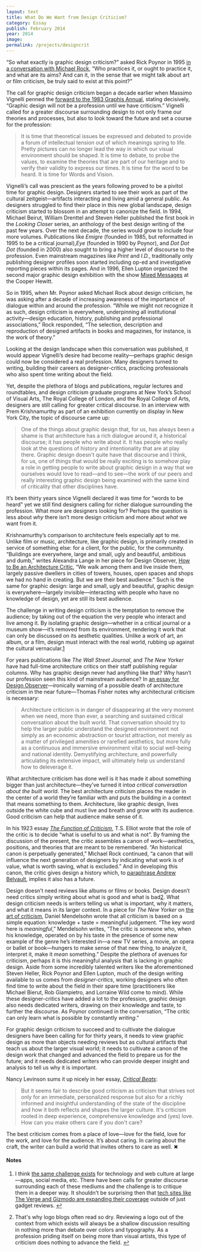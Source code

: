```yaml
---
layout: text
title: What Do We Want from Design Criticism?
category: Essay
publish: February 2014
year: 2014
image: 
permalink: /projects/designcrit
---
```


<p>“So what exactly is graphic design criticism?” asked Rick Poynor in 1995 <a href="http://2x4.org/ideas/7/what-is-this-thing-called-graphic-design-criticism/">in a conversation with Michael Rock</a>, “Who practices it, or ought to practice it, and what are its aims? And can it, in the sense that we might talk about art or film criticism, be truly said to exist at this point?”</p>
<p>The call for graphic design criticism began a decade earlier when Massimo Vignelli penned the <a href="http://dcrit.sva.edu/view/readingroom/1983-call-for-criticism/">forward to the 1983 Graphis Annual</a>, stating decisively, “Graphic design will not be a profession until we have criticism.” Vignelli called for a greater discourse surrounding design to not only frame our theories and processes, but also to look toward the future and set a course for the profession:</p>
<blockquote>
<p>It is time that theoretical issues be expressed and debated to provide a forum of intellectual tension out of which meanings spring to life. Pretty pictures can no longer lead the way in which our visual environment should be shaped. It is time to debate, to probe the values, to examine the theories that are part of our heritage and to verify their validity to express our times. It is time for the word to be heard. It is time for Words and Vision.</p>
</blockquote>
<p>Vignelli’s call was prescient as the years following proved to be a pivitol time for graphic design. Designers started to see their work as part of the cultural zeitgeist—artifacts interacting and living amid a general public. As designers struggled to find their place in this new global landscape, design criticism started to blossom in an attempt to canonize the field. In 1994, Michael Beirut, William Drenttel and Steven Heller published the first book in the <em>Looking Closer</em> series, an anthology of the best design writing of the past few years. Over the next decade, the series would grow to include four more volumes. Publications like <em>Emigre</em> (founded in 1985, but reformatted in 1995 to be a critical journal),<em>Eye</em> (founded in 1990 by Poynor), and <em>Dot Dot Dot</em> (founded in 2000) also sought to bring a higher level of discourse to the profession. Even mainstream magazines like <em>Print</em> and <em>I.D.</em>, traditionally only publishing designer profiles soon started including op-ed and investigative reporting pieces within its pages. And in 1996, Ellen Lupton organized the second major graphic design exhibition with the show <a href="http://elupton.com/2009/09/curatorial-project-x/">Mixed Messages</a> at the Cooper Hewitt.</p>
<p>So in 1995, when Mr. Poynor asked Michael Rock about design criticism, he was asking after a decade of increasing awareness of the importance of dialogue within and around the profession. “While we might not recognize it as such, design criticism is everywhere, underpinning all institutional activity—design education, history, publishing and professional associations,” Rock responded, “The selection, description and reproduction of designed artifacts in books and magazines, for instance, is the work of theory.”</p>
<p>Looking at the design landscape when this conversation was published, it would appear Vignelli’s desire had become reality—perhaps graphic design could now be considered a real profession. Many designers turned to writing, building their careers as designer-critics, practicing professionals who also spent time writing about the field.</p>
<p>Yet, despite the plethora of blogs and publications, regular lectures and roundtables, and design criticism graduate programs at New York’s School of Visual Arts, The Royal College of London, and the Royal College of Arts, designers are still calling for greater critical discourse. In an interview with Prem Krishnamurthy as part of an exhibition currently on display in New York City, the topic of discourse came up:</p>
<blockquote>
<p>One of the things about graphic design that, for us, has always been a shame is that architecture has a rich dialogue around it, a historical discourse; it has people who write about it. It has people who really look at the questions of history and intentionality that are at play there. Graphic design doesn't quite have that discourse and I think, for us, one of things that would be really exciting is to somehow play a role in getting people to write about graphic design in a way that we ourselves would love to read—and to see—the work of our peers and really interesting graphic design being examined with the same kind of criticality that other disciplines have.</p>
</blockquote>
<p>It’s been thirty years since Vignelli declared it was time for “words to be heard” yet we still find designers calling for richer dialogue surrounding the profession. What more are designers looking for? Perhaps the question is less about <em>why</em> there isn’t more design criticism and more about <em>what</em> we want from it.</p>
<p>Krishnamurthy’s comparison to architecture feels especially apt to me. Unlike film or music, architecture, like graphic design, is primarily created in service of something else: for a client, for the public, for the community. “Buildings are everywhere, large and small, ugly and beautiful, ambitious and dumb,” writes Alexandra Lange in her piece for Design Observer, <a href="http://places.designobserver.com/feature/how-to-be-an-architecture-critic/32278/">How to Be an Architecture Critic</a>, “We walk among them and live inside them, largely passive dwellers in cities of towers, houses, open spaces and shops we had no hand in creating. But we are their best audience.” Such is the same for graphic design: large and small, ugly and beautiful, graphic design is everywhere—largely invisible—interacting with people who have no knowledge of design, yet are still its best audience.</p>
<p>The challenge in writing design criticism is the temptation to remove the audience; by taking out of the equation the very people who interact and live among it. By isolating graphic design—whether in a critical journal or a museum show—it’s removed from its environment, rendering it work that can only be discussed on its aesthetic qualities. Unlike a work of art, an album, or a film, design must interact with the real world, rubbing up against the cultural vernacular.<a id="footnote-1-ref" class="footnote" href="#footnote-1">1</a></p>
<p>For years publications like <em>The Wall Street Journal</em>, and <em>The New Yorker</em> have had full-time architecture critics on their staff publishing regular columns. Why has graphic design never had anything like that? Why hasn’t our profession seen this kind of mainstream audience? In <a href="http://places.designobserver.com/feature/death-and-life-of-great-architecture-criticism/30448/">an essay for Design Observer</a>—ironically warning of a possible death of architecture criticism in the near future—Thomas Fisher notes why architectural criticism is necessary:</p>
<blockquote>
<p>Architecture criticism is in danger of disappearing at the very moment when we need, more than ever, a searching and sustained critical conversation about the built world. That conversation should try to help the larger public understand the designed environment not simply as an economic abstraction or tourist attraction, not merely as a matter of privileged amenities or rarefied aesthetics, but more fully as a continuous and immersive environment vital to social well-being and national identity. Demystifying architecture, and powerfully articulating its extensive impact, will ultimately help us understand how to deleverage it.</p>
</blockquote>
<p>What architecture criticism has done well is it has made it about something bigger than just architecture—they’ve turned it into<em>a critical conversation about the built world</em>. The best architecture criticism places the reader in the center of a world they’re familiar with and puts the building in a context that means something to them. Architecture, like graphic design, lives outside the white cube and must live and breath and grow with its audience. Good criticism can help that audience make sense of it.</p>
<p>In his 1923 essay <a href="http://www.google.com/books?id=sS7dxjpZh6cC&amp;lpg=PA68&amp;pg=PA68#v=onepage&amp;q&amp;f=false"><em>The Function of Criticism</em></a>, T.S. Elliot wrote that the role of the critic is to decide “what is useful to us and what is not”. By framing the discussion of the present, the critic assembles a canon of work—aesthetics, positions, and theories that are meant to be remembered. “An historical canon is perpetually generated,” Michael Rock continued, “a canon that will influence the next generation of designers by indicating what work is of value, what is worth saving, what is excluded.” And in developing this canon, the critic gives design a history which, to <a href="https://vimeo.com/album/2359892/video/66385792">paraphrase Andrew Belvault</a>, implies it also has a future.</p>
<p>Design doesn’t need reviews like albums or films or books. Design doesn’t need critics simply writing about what is good and what is bad<a id="footnote-2-ref" class="footnote" href="#footnote-2">2</a>. What design criticism needs is writers telling us what is important, why it matters, and what it means in its larger context. In a piece for <em>The New Yorker</em> on <a href="http://www.newyorker.com/online/blogs/books/2012/08/a-critics-manifesto.html">the art of criticism</a>, Daniel Mendelsohn wrote that all criticism is based on a simple equation: knowledge + taste = meaningful judgement. “The key word here is <em>meaningful</em>,” Mendelsohn writes, “The critic is someone who, when his knowledge, operated on by his taste in the presence of some new example of the genre he’s interested in—a new TV series, a movie, an opera or ballet or book—hungers to make sense of that new thing, to analyze it, interpret it, make it <em>mean</em> something.” Despite the plethora of avenues for criticism, perhaps it is this meaningful analysis that is lacking in graphic design. Aside from some incredibly talented writers like the aforementioned Steven Heller, Rick Poynor and Ellen Lupton, much of the design writing available to us comes from <em>designer-critics</em>, working designers who often find time to write about the field in their spare time (practitioners like Michael Bierut, Rob Giampietro, and Lorraine Wild come to mind). While these designer-critics have added a lot to the profession, graphic design also needs dedicated writers, drawing on their knowledge and taste, to further the discourse. As Poynor continued in the conversation, “The critic can only learn what is possible by constantly <em>writing</em>.”</p>
<p>For graphic design criticism to succeed and to cultivate the dialogue designers have been calling for for thirty years, it needs to view graphic design as more than objects needing reviews but as cultural artifacts that teach us about the larger visual world; it needs to cultivate a canon of the design work that changed and advanced the field to prepare us for the future; and it needs dedicated writers who can provide deeper insight and analysis to tell us why it is important.</p>
<p>Nancy Levinson sums it up nicely in her essay, <a href="http://places.designobserver.com/feature/critical-beats/12948/"><em>Critical Beats</em></a>:</p>
<blockquote>
<p>But it seems fair to describe good criticism as criticism that strives not only for an immediate, personalized response but also for a richly informed and insightful understanding of the state of the discipline and how it both reflects and shapes the larger culture. It's criticism rooted in deep experience, comprehensive knowledge and (yes) love. How can you make others care if you don't care?</p>
</blockquote>
<p>The best criticism comes from a place of love—love for the field, love for the work, and love for the audience. It’s about caring. In caring about the craft, the writer can build a world that invites others to care as well. &#10006;</p>


<!--Footnotes -->
<div class="notes">
<h4>Notes</h4>

<ol>
<li><p id="footnote-1">I think <a href="http://jarrettfuller.tumblr.com/post/61176224621/in-other-contexts-such-as-film-literature-and">the same challenge exists</a> for technology and web culture at large—apps, social media, etc. There have been calls for greater discourse surrounding each of these mediums and the challenge is to critique them in a deeper way. It shouldn't be surprising then that <a href="http://www.newyorker.com/online/blogs/elements/2013/10/after-walt-mossberg-and-david-pogue-waiting-for-the-next-great-technology-critic.html">tech sites like The Verge and Gizmodo are expanding their coverage</a> outside of just gadget reviews. <a href="#footnote-1-ref">&#8617</a></p></li>

<li><p id="footnote-2">That's why logo blogs often read so dry. Reviewing a logo out of the context from which exists will always be a shallow discussion resulting in nothing more than debate over colors and typography. As a profession priding itself on being more than visual artists, this type of criticism does nothing to advance the field. <a href="#footnote-2-ref">&#8617</a></p></li>
</ol>
</div>